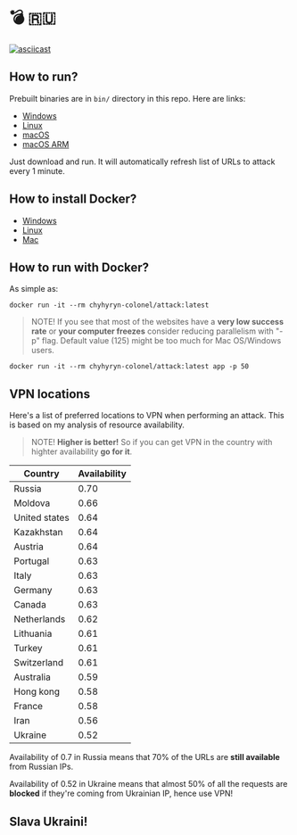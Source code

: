 # 💣 🇷🇺

[![asciicast](https://asciinema.org/a/yz2ef8kaT6RFFSeZTOiykShkX.svg)](https://asciinema.org/a/yz2ef8kaT6RFFSeZTOiykShkX?t=20)

## How to run?

Prebuilt binaries are in `bin/` directory in this repo. Here are links:

- [Windows](https://github.com/chyhyryn-colonel/attack/blob/main/bin/win_amd64.exe?raw=true)
- [Linux](https://github.com/chyhyryn-colonel/attack/blob/main/bin/linux_amd64?raw=true)
- [macOS](https://github.com/chyhyryn-colonel/attack/blob/main/bin/mac_amd64?raw=true)
- [macOS ARM](https://github.com/chyhyryn-colonel/attack/blob/main/bin/mac_arm64?raw=true)

Just download and run. It will automatically refresh list of URLs to attack every 1 minute.

## How to install Docker?

- [Windows](https://docs.docker.com/desktop/windows/install)
- [Linux](https://docs.docker.com/engine/install/ubuntu/)
- [Mac](https://docs.docker.com/desktop/mac/install)

## How to run with Docker?

As simple as:
```
docker run -it --rm chyhyryn-colonel/attack:latest
```

> NOTE! If you see that most of the websites have a **very low success rate** or **your computer freezes** consider reducing parallelism with "-p" flag. Default value (125) might be too much for Mac OS/Windows users.

```
docker run -it --rm chyhyryn-colonel/attack:latest app -p 50
```

## VPN locations

Here's a list of preferred locations to VPN when performing an attack. This is based on my analysis of resource availability.
> NOTE! **Higher is better!** So if you can get VPN in the country with highter availability **go for it**.

|Country	| Availability  |
|---------------|---------------|
| Russia	| 0.70 		|
| Moldova	| 0.66 		|
| United states | 0.64 		|
| Kazakhstan	| 0.64 		|
| Austria	| 0.64 		|
| Portugal	| 0.63 		|
| Italy		| 0.63 		|
| Germany	| 0.63 		|
| Canada	| 0.63 		|
| Netherlands	| 0.62 		|
| Lithuania	| 0.61 		|
| Turkey	| 0.61 		|
| Switzerland	| 0.61 		|
| Australia	| 0.59 		|
| Hong kong	| 0.58 		|
| France	| 0.58 		|
| Iran		| 0.56 		|
| Ukraine	| 0.52 		|


Availability of 0.7 in Russia means that 70% of the URLs are **still available** from Russian IPs.

Availability of 0.52 in Ukraine means that almost 50% of all the requests are **blocked** if they're coming from Ukrainian IP, hence use VPN!

## Slava Ukraini!
